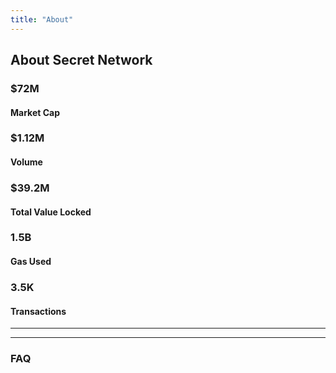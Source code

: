 ```yaml
---
title: "About"
---
```


<!-- Page title -->
<column>
<block>
<hero-title>









## About Secret Network

</hero-title>
</block>
</column>

<!-- Intro -->
<column number="2" number-s="1" weight="left">

<block>

<text-area section="top" color="accent-yellow"></text-area>

</block>

</column>

<!-- <column number="2" number-s="1" weight="left">
<block> -->

<!-- <card-minimal class="no-bg accent-yellow">

##### WHAT IS SECRET NETWORK?

### A blockchain-based, open-source protocol that lets anyone perform computations on encrypted data, bringing privacy to smart contracts and public blockchains.

Secret Network combines the best features of decentralized, open-source networks and blockchains with the benefits of data privacy and improved usability. These improvements are critical for achieving mass adoption. By supporting encrypted inputs, encrypted outputs, and encrypted state for smart contracts, Secret Network allows for new kinds of powerful decentralized applications to be built.

The Secret Network blockchain is based on Cosmos SDK / Tendermint, meaning the network has its own independent consensus, on-chain governance, and features like slashing and delegation.

</card-minimal>

</block>

</column> -->









<!-- Etherium, Monero´s, Cosmos, SCRT Network -->
<column number="1" number-s="1">

<card-structure>

</card-structure>

</column>













<!-- Privacy Important -->
<column class="color-change" number="2" number-s="1">

<block>

<text-area section="middle_first" color="accent-yellow"></text-area>

<!-- <a>Learn more about SCRT</a> -->

</block>

<block>

<card-current-price>

</card-current-price>

</block>

</column>










<!-- Cards Data -->

<column  number="5" number-m="2" number-s="1">

<block>

<card-stats class="accent-blue">

### $72M

#### Market Cap

</card-stats>

</block>

<block>

<card-stats class="accent-turquoise">

### $1.12M

#### Volume

</card-stats>

</block>

<block>

<card-stats class="accent-red">

### $39.2M

#### Total Value Locked

</card-stats>

</block>

<block>

<card-stats class="accent-orange">

### 1.5B

#### Gas Used

</card-stats>

</block>

<block>

<card-stats class="accent-purple">

### 3.5K

#### Transactions

</card-stats>

</block>

</column>











<!-- What Is Secret(SCRT)? -->
<column number="2" number-s="1" weight="left">

<block>

<text-area section="middle_second" color="accent-yellow"></text-area>

</block>

</column>






<!-- separator -->
<column>
<block>

<hr class="swirl-d"/>

</block>
</column>






<!-- WHAT CAN SECRET CONTRACTS DO? -->
<column class="accent-green" number="2" number-s="1" weight="left">

<block>

<text-area section="bottom_first" color="accent-yellow"></text-area>

</block>

</column>






<!--SCRT Details -->

<column class="accent-green" number="2" number-s="1">

<block class="bottom-second">

<text-area section="bottom_second" color="accent-orange"></text-area>

</block>



<block class="bottom-third">

<text-area section="bottom_third" color="accent-turquoise"></text-area>

</block>



<block class="bottom-fourth">

<text-area section="bottom_fourth" color="accent-green"></text-area>

</block>



<block class="bottom-fifth">

<text-area section="bottom_fifth" color="accent-cream"></text-area>

</block>

</column>

<!-- End SCRT Details -->












<!-- separator -->
<column>
<block>

<hr class="swirl-e"/>

</block>
</column>










<!-- block header -->
<column id="faq">

<block>

### FAQ

</block>

</column>

<!-- FAQ -->
<column>

<block>

<faq></faq>

</block>

</column>

